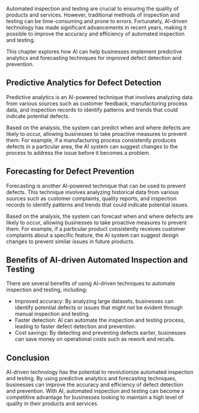 
Automated inspection and testing are crucial to ensuring the quality of products and services. However, traditional methods of inspection and testing can be time-consuming and prone to errors. Fortunately, AI-driven technology has made significant advancements in recent years, making it possible to improve the accuracy and efficiency of automated inspection and testing.

This chapter explores how AI can help businesses implement predictive analytics and forecasting techniques for improved defect detection and prevention.

Predictive Analytics for Defect Detection
-----------------------------------------

Predictive analytics is an AI-powered technique that involves analyzing data from various sources such as customer feedback, manufacturing process data, and inspection records to identify patterns and trends that could indicate potential defects.

Based on the analysis, the system can predict when and where defects are likely to occur, allowing businesses to take proactive measures to prevent them. For example, if a manufacturing process consistently produces defects in a particular area, the AI system can suggest changes to the process to address the issue before it becomes a problem.

Forecasting for Defect Prevention
---------------------------------

Forecasting is another AI-powered technique that can be used to prevent defects. This technique involves analyzing historical data from various sources such as customer complaints, quality reports, and inspection records to identify patterns and trends that could indicate potential issues.

Based on the analysis, the system can forecast when and where defects are likely to occur, allowing businesses to take proactive measures to prevent them. For example, if a particular product consistently receives customer complaints about a specific feature, the AI system can suggest design changes to prevent similar issues in future products.

Benefits of AI-driven Automated Inspection and Testing
------------------------------------------------------

There are several benefits of using AI-driven techniques to automate inspection and testing, including:

* Improved accuracy: By analyzing large datasets, businesses can identify potential defects or issues that might not be evident through manual inspection and testing.
* Faster detection: AI can automate the inspection and testing process, leading to faster defect detection and prevention.
* Cost savings: By detecting and preventing defects earlier, businesses can save money on operational costs such as rework and recalls.

Conclusion
----------

AI-driven technology has the potential to revolutionize automated inspection and testing. By using predictive analytics and forecasting techniques, businesses can improve the accuracy and efficiency of defect detection and prevention. With AI, automated inspection and testing can become a competitive advantage for businesses looking to maintain a high level of quality in their products and services.
